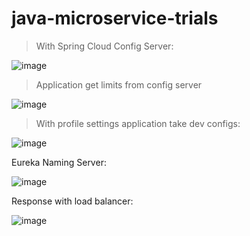 # java-microservice-trials


> With Spring Cloud Config Server:

![image](https://github.com/fatihmaskaraoglu/java-microservice-trials/assets/8976615/23c8b8f0-9dc2-42bc-b89b-0b30d63956c0)

> Application get limits from config server

![image](https://github.com/fatihmaskaraoglu/java-microservice-trials/assets/8976615/4bbe3054-94f1-49e7-92c7-001f1b018803)


> With profile settings application take dev configs:

![image](https://github.com/fatihmaskaraoglu/java-microservice-trials/assets/8976615/25fb1c78-56f1-4e9b-900f-70aa78bed3c1)


Eureka Naming Server:

![image](https://github.com/fatihmaskaraoglu/java-microservice-trials/assets/8976615/6320a30f-7004-49da-84ea-e10c5a0b907e)


Response with load balancer:

![image](https://github.com/fatihmaskaraoglu/java-microservice-trials/assets/8976615/37a8c2e4-f17b-4560-9fa3-d10ff1004c8c)
